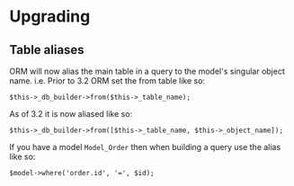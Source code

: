 # Upgrading

## Table aliases

ORM will now alias the main table in a query to the model's singular object name.
i.e. Prior to 3.2 ORM set the from table like so:

    $this->_db_builder->from($this->_table_name);

As of 3.2 it is now aliased like so:

    $this->_db_builder->from([$this->_table_name, $this->_object_name]);

If you have a model `Model_Order` then when building a query use the alias like so:

    $model->where('order.id', '=', $id);
